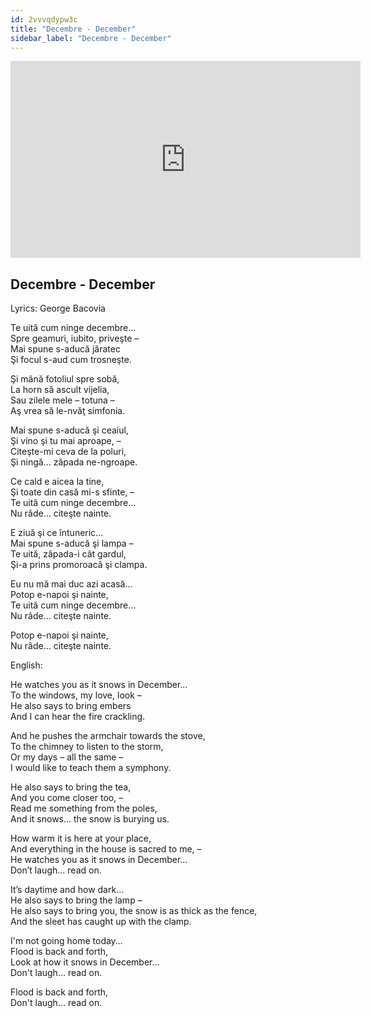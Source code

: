 ```yaml
---
id: 2vvvqdypw3c
title: "Decembre - December"
sidebar_label: "Decembre - December"
---
```


<div class="video-float-container">
  <iframe
    width="560"
    height="315"
    src="https://www.youtube.com/embed/2vvvqdypw3c"
    title="YouTube video player"
    frameborder="0"
    allow="accelerometer; autoplay; clipboard-write; encrypted-media; gyroscope; picture-in-picture; web-share"
    referrerpolicy="strict-origin-when-cross-origin"
    allowfullscreen
  ></iframe>
</div>

## Decembre - December

Lyrics: George Bacovia

Te uită cum ninge decembre…  
Spre geamuri, iubito, priveşte –  
Mai spune s-aducă jăratec  
Şi focul s-aud cum trosneşte.

Şi mână fotoliul spre sobă,  
La horn să ascult vijelia,  
Sau zilele mele – totuna –  
Aş vrea să le-nvăţ simfonia.

Mai spune s-aducă şi ceaiul,  
Şi vino şi tu mai aproape, –  
Citeşte-mi ceva de la poluri,  
Şi ningă… zăpada ne-ngroape.

Ce cald e aicea la tine,  
Şi toate din casă mi-s sfinte, –  
Te uită cum ninge decembre…  
Nu râde… citeşte nainte.

E ziuă şi ce întuneric…  
Mai spune s-aducă şi lampa –  
Te uită, zăpada-i cât gardul,  
Şi-a prins promoroacă şi clampa.

Eu nu mă mai duc azi acasă…  
Potop e-napoi şi nainte,  
Te uită cum ninge decembre…  
Nu râde… citeşte nainte.

Potop e-napoi şi nainte,  
Nu râde… citeşte nainte.

English:

He watches you as it snows in December…  
To the windows, my love, look –  
He also says to bring embers  
And I can hear the fire crackling.

And he pushes the armchair towards the stove,  
To the chimney to listen to the storm,  
Or my days – all the same –  
I would like to teach them a symphony.

He also says to bring the tea,  
And you come closer too, –  
Read me something from the poles,  
And it snows… the snow is burying us.

How warm it is here at your place,  
And everything in the house is sacred to me, –  
He watches you as it snows in December…  
Don’t laugh… read on.

It’s daytime and how dark…  
He also says to bring the lamp –  
He also says to bring you, the snow is as thick as the fence,  
And the sleet has caught up with the clamp.

I'm not going home today…  
Flood is back and forth,  
Look at how it snows in December…  
Don't laugh… read on.

Flood is back and forth,  
Don't laugh… read on.
